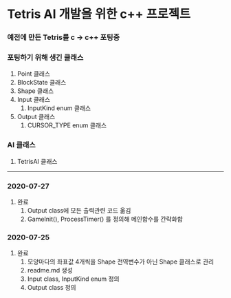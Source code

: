 # Tetris AI 개발을 위한 c++ 프로젝트

### 예전에 만든 Tetris를 c -> c++ 포팅중
### 포팅하기 위해 생긴 클래스

1. Point 클래스
1. BlockState 클래스
1. Shape 클래스
1. Input 클래스
    1. InputKind enum 클래스
1. Output 클래스
    1. CURSOR_TYPE enum 클래스

### AI 클래스

1. TetrisAI 클래스

<hr>

### 2020-07-27
1. 완료
    1. Output class에 모든 출력관련 코드 옮김
    1. GameInit(), ProcessTimer() 를 정의해 메인함수를 간략화함

### 2020-07-25
1. 완료
    1. 모양마다의 좌표값 4개씩을 Shape 전역변수가 아닌 Shape 클래스로 관리
    1. readme.md 생성
    1. Input class, InputKind enum 정의
    1. Output class 정의